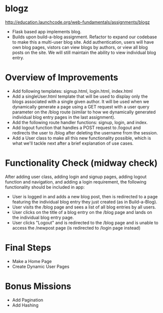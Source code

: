 # blogz
http://education.launchcode.org/web-fundamentals/assignments/blogz
- Flask based app implements blog.  
- Builds upon build-a-blog assignment.  Refactor to expand our codebase to make this a multi-user blog site.  Add authentication, users will have own blog pages, vistors can view blogs by authors, or view all blog posts on the site.  We will still maintain the ability to view individual blog entry.
# Overview of Improvements
- Add following templates: signup.html, login.html, index.html
- Add a singleUser.html template that will be used to display only the blogs associated with a single given author. It will be used when we dynamically generate a page using a GET request with a user query parameter on the /blog route (similar to how we dynamically generated individual blog entry pages in the last assignment).
- Add the following route handler functions: signup, login, and index.
- Add logout function that handles a POST request to /logout and redirects the user to /blog after deleting the username from the session.
- Add a User class to make all this new functionality possible, which is what we'll tackle next after a brief explanation of use cases.
# Functionality Check (midway check)
After adding user class, adding login and signup pages, adding logout function and navigation, and adding a login requirement, the following functionality should be included in app:
- User is logged in and adds a new blog post, then is redirected to a page featuring the individual blog entry they just created (as in Build-a-Blog).
- User visits the /blog page and sees a list of all blog entries by all users.
- User clicks on the title of a blog entry on the /blog page and lands on the individual blog entry page.
- User clicks "Logout" and is redirected to the /blog page and is unable to access the /newpost page (is redirected to /login page instead)
# Final Steps
- Make a Home Page
- Create Dynamic User Pages
# Bonus Missions
- Add Pagination
- Add Hashing
